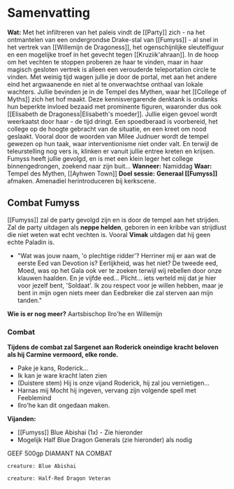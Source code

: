# Samenvatting
**Wat:** Met het infiltreren van het paleis vindt de [[Party]] zich - na het ontmantelen van een ondergrondse Drake-stal van [[Fumyss]] - al snel in het vertrek van [[Willemijn de Dragoness]], het ogenschijnlijke sleutelfiguur en een mogelijke troef in het gevecht tegen [[Kruziik'ahraan]]. In de hoop om het vechten te stoppen proberen ze haar te vinden, maar in haar magisch gesloten vertrek is alleen een verouderde teleportation circle te vinden. Met weinig tijd wagen jullie je door de portal, met aan het andere eind het argwaanende en niet al te onverwachtse onthaal van lokale wachters. Jullie bevinden je in de Tempel des Mythen, waar het [[College of Myths]] zich het hof maakt. Deze kennisvergarende denktank is ondanks hun beperkte invloed bezaaid met prominente figuren, waaronder dus ook [[Elisabeth de Dragoness|Elisabeth's moeder]]. Jullie eigen gevoel wordt weerkaatst door haar - de tijd dringt. Een spoedberaad is voorbereid, het college op de hoogte gebracht van de situatie, en een kreet om nood geslaakt. Vooral door de woorden van Milee Judnuer wordt de tempel gewezen op hun taak, waar interventionisme niet onder valt. En terwijl de teleurstelling nog vers is, klinken er vanuit jullie entree kreten en krijsen. Fumyss heeft jullie gevolgd, en is met een klein leger het college binnengedrongen, zoekend naar zijn buit...
**Wanneer:** Namiddag
**Waar:** Tempel des Mythen, [[Ayhwen Town]]
**Doel sessie:** **Generaal [[Fumyss]]** afmaken. Amenadiel herintroduceren bij kerkscene. 

## Combat Fumyss
[[Fumyss]] zal de party gevolgd zijn en is door de tempel aan het strijden. 
Zal de party uitdagen als **neppe helden**, geboren in een kribbe van strijdlust die niet weten wat echt vechten is. Vooral **Vimak** uitdagen dat hij geen echte Paladin is.
- "Wat was jouw naam, 'o plechtige ridder'? Herriner mij er aan wat de eerste Eed van Devotion is? Eerlijkheid, was het niet? De tweede eed, Moed, was op het Gala ook ver te zoeken terwijl wij rebellen door onze klauwen haalden. En je vijfde eed... Plicht... iets verteld mij dat je hier voor jezelf bent, 'Soldaat'. Ik zou respect voor je willen hebben, maar je bent in mijn ogen niets meer dan Eedbreker die zal sterven aan mijn tanden."

**Wie is er nog meer?** Aartsbischop Ilro'he en Willemijn
### Combat
**Tijdens de combat zal Sargenet aan Roderick oneindige kracht beloven als hij Carmine vermoord, elke ronde.**
- Pake je kans, Roderick...
- Ik kan je ware kracht laten zien
- (Duistere stem) Hij is onze vijand Roderick, hij zal jou vernietigen...
- Harnas mij
Mocht hij ingeven, vervang zijn volgende spell met Feeblemind
- Ilro'he kan dit ongedaan maken.

**Vijanden:**
- [[Fumyss]] Blue Abishai (1x) - Zie hieronder
- Mogelijk Half Blue Dragon Generals (zie hieronder) als nodig

GEEF 500gp DIAMANT NA COMBAT


```statblock
creature: Blue Abishai
```


```statblock
creature: Half-Red Dragon Veteran
```